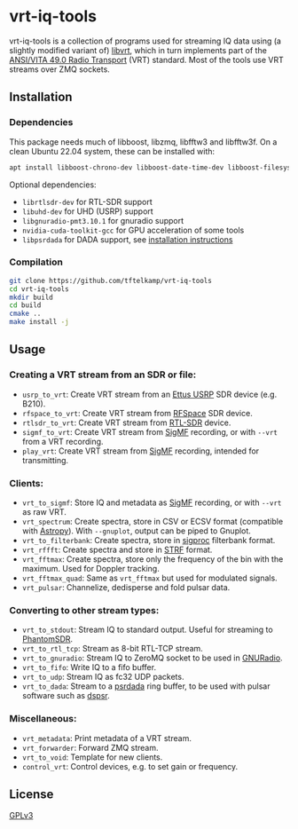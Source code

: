 # vrt-iq-tools

vrt-iq-tools is a collection of programs used for streaming IQ data using (a slightly modified variant of) [libvrt](https://github.com/ember91/libvrt), which in turn implements part of the [ANSI/VITA 49.0 Radio Transport](https://www.vita.com/resources/Documents/Articles/IEEE%20CAS%20Mag%202012.pdf) (VRT) standard. Most of the tools use VRT streams over ZMQ sockets.

## Installation

### Dependencies

This package needs much of libboost, libzmq, libfftw3 and libfftw3f. On a clean Ubuntu 22.04 system, these can be installed with:


```bash
apt install libboost-chrono-dev libboost-date-time-dev libboost-filesystem-dev libboost-program-options-dev libboost-system-dev libboost-thread-dev libzmq3-dev libfftw3-dev libfftw3-single3
```

Optional dependencies:

* `librtlsdr-dev` for RTL-SDR support
* `libuhd-dev` for UHD (USRP) support
* `libgnuradio-pmt3.10.1` for gnuradio support
* `nvidia-cuda-toolkit-gcc` for GPU acceleration of some tools
* `libpsrdada` for DADA support, see [installation instructions](https://psrdada.sourceforge.net/download.shtml)

### Compilation

```bash
git clone https://github.com/tftelkamp/vrt-iq-tools
cd vrt-iq-tools
mkdir build
cd build
cmake ..
make install -j
```

## Usage

### Creating a VRT stream from an SDR or file:

* `usrp_to_vrt`: Create VRT stream from an [Ettus USRP](https://www.ettus.com/products/) SDR device (e.g. B210).
* `rfspace_to_vrt`: Create VRT stream from [RFSpace](https://http://www.rfspace.com) SDR device.
* `rtlsdr_to_vrt`: Create VRT stream from [RTL-SDR](https://www.rtl-sdr.com/) device.
* `sigmf_to_vrt`: Create VRT stream from [SigMF](https://sigmf.org) recording, or with `--vrt` from a VRT recording.
* `play_vrt`: Create VRT stream from [SigMF](https://sigmf.org) recording, intended for transmitting.

### Clients:

* `vrt_to_sigmf`: Store IQ and metadata as [SigMF](https://sigmf.org) recording, or with `--vrt` as raw VRT.
* `vrt_spectrum`: Create spectra, store in CSV or ECSV format (compatible with [Astropy](https://astropy.org)). With `--gnuplot`, output can be piped to Gnuplot.
* `vrt_to_filterbank`: Create spectra, store in [sigproc](https://sigproc.sourceforge.net/) filterbank format.
* `vrt_rffft`: Create spectra and store in [STRF](https://github.com/cbassa/strf) format.
* `vrt_fftmax`: Create spectra, store only the frequency of the bin with the maximum. Used for Doppler tracking.
* `vrt_fftmax_quad`: Same as `vrt_fftmax` but used for modulated signals.
* `vrt_pulsar`: Channelize, dedisperse and fold pulsar data.

### Converting to other stream types:
* `vrt_to_stdout`: Stream IQ to standard output. Useful for streaming to [PhantomSDR](https://github.com/PhantomSDR/PhantomSDR).
* `vrt_to_rtl_tcp`: Stream as 8-bit RTL-TCP stream.
* `vrt_to_gnuradio`: Stream IQ to ZeroMQ socket to be used in [GNURadio](https://www.gnuradio.org).
* `vrt_to_fifo`: Write IQ to a fifo buffer.
* `vrt_to_udp`: Stream IQ as fc32 UDP packets.
* `vrt_to_dada`: Stream to a [psrdada](https://psrdada.sourceforge.net/) ring buffer, to be used with pulsar software such as [dspsr](https://dspsr.sourceforge.net/).

### Miscellaneous:
* `vrt_metadata`: Print metadata of a VRT stream.
* `vrt_forwarder`: Forward ZMQ stream.
* `vrt_to_void`: Template for new clients.
* `control_vrt`: Control devices, e.g. to set gain or frequency.

## License

[GPLv3](https://choosealicense.com/licenses/gpl-3.0/)